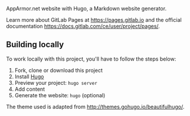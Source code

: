 AppArmor.net website with Hugo, a Markdown website generator.

Learn more about GitLab Pages at https://pages.gitlab.io and the official
documentation https://docs.gitlab.com/ce/user/project/pages/.

## Building locally

To work locally with this project, you'll have to follow the steps below:

1. Fork, clone or download this project
1. Install [Hugo](https://gohugo.io)
1. Preview your project: `hugo server`
1. Add content
1. Generate the website: `hugo` (optional)

The theme used is adapted from http://themes.gohugo.io/beautifulhugo/.
